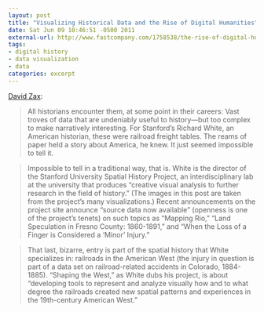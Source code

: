 ```yaml
---
layout: post
title: "Visualizing Historical Data and the Rise of Digital Humanities"
date: Sat Jun 09 10:46:51 -0500 2011
external-url: http://www.fastcompany.com/1758538/the-rise-of-digital-humanities
tags:
- digital history
- data visualization
- data
categories: excerpt
---
```


[David Zax](http://www.fastcompany.com/1758538/the-rise-of-digital-humanities): 

> All historians encounter them, at some point in their careers:  Vast troves of data that are undeniably useful to history—but too complex to make narratively interesting. For Stanford’s Richard White, an American historian, these were railroad freight tables. The reams of paper held a story about America, he knew. It just seemed impossible to tell it.

> Impossible to tell in a traditional way, that is. White is the director of the Stanford University Spatial History Project, an interdisciplinary lab at the university that produces “creative visual analysis to further research in the field of history.” (The images in this post are taken from the project’s many visualizations.) Recent announcements on the project site announce “source data now available” (openness is one of the project’s tenets) on such topics as “Mapping Rio,” “Land Speculation in Fresno County: 1860-1891,” and “When the Loss of a Finger is Considered a ‘Minor’ Injury.”

> That last, bizarre, entry is part of the spatial history that White specializes in: railroads in the American West (the injury in question is part of a data set on railroad-related accidents in Colorado, 1884-1885). “Shaping the West,” as White dubs his project, is about “developing tools to represent and analyze visually how and to what degree the railroads created new spatial patterns and experiences in the 19th-century American West.”
